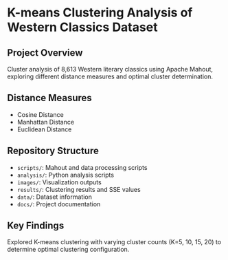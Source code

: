 # K-means Clustering Analysis of Western Classics Dataset

## Project Overview
Cluster analysis of 8,613 Western literary classics using Apache Mahout, exploring different distance measures and optimal cluster determination.

## Distance Measures
- Cosine Distance
- Manhattan Distance
- Euclidean Distance

## Repository Structure
- `scripts/`: Mahout and data processing scripts
- `analysis/`: Python analysis scripts
- `images/`: Visualization outputs
- `results/`: Clustering results and SSE values
- `data/`: Dataset information
- `docs/`: Project documentation

## Key Findings
Explored K-means clustering with varying cluster counts (K=5, 10, 15, 20) to determine optimal clustering configuration.

